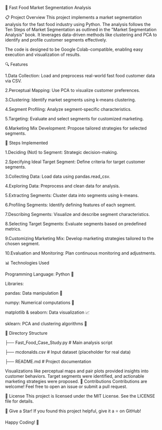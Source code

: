🍔 Fast Food Market Segmentation Analysis

📋 Project Overview
This project implements a market segmentation analysis for the fast food industry using Python. The analysis follows the Ten Steps of Market Segmentation as outlined in the "Market Segmentation Analysis" book. It leverages data-driven methods like clustering and PCA to identify and profile customer segments effectively.

The code is designed to be Google Colab-compatible, enabling easy execution and visualization of results.

🔍 Features

1.Data Collection: Load and preprocess real-world fast food customer data via CSV.

2.Perceptual Mapping: Use PCA to visualize customer preferences.

3.Clustering: Identify market segments using k-means clustering.

4.Segment Profiling: Analyze segment-specific characteristics.

5.Targeting: Evaluate and select segments for customized marketing.

6.Marketing Mix Development: Propose tailored strategies for selected segments.

🚀 Steps Implemented

1.Deciding (Not) to Segment: Strategic decision-making.

2.Specifying Ideal Target Segment: Define criteria for target customer segments.

3.Collecting Data: Load data using pandas.read_csv.

4.Exploring Data: Preprocess and clean data for analysis.

5.Extracting Segments: Cluster data into segments using k-means.

6.Profiling Segments: Identify defining features of each segment.

7.Describing Segments: Visualize and describe segment characteristics.

8.Selecting Target Segments: Evaluate segments based on predefined metrics.

9.Customizing Marketing Mix: Develop marketing strategies tailored to the chosen segment.

10.Evaluation and Monitoring: Plan continuous monitoring and adjustments.

📊 Technologies Used

Programming Language: Python 🐍

Libraries:

pandas: Data manipulation 📂

numpy: Numerical computations 🔢


matplotlib & seaborn: Data visualization 📈

sklearn: PCA and clustering algorithms 🤖

📂 Directory Structure

├── Fast_Food_Case_Study.py  # Main analysis script

├── mcdonalds.csv            # Input dataset (placeholder for real data)

├── README.md                # Project documentation

Visualizations like perceptual maps and pair plots provided insights into customer behaviors.
Target segments were identified, and actionable marketing strategies were proposed.
🤝 Contributions
Contributions are welcome! Feel free to open an issue or submit a pull request.

📄 License
This project is licensed under the MIT License. See the LICENSE file for details.

🌟 Give a Star!
If you found this project helpful, give it a ⭐ on GitHub!

Happy Coding! 🎉
